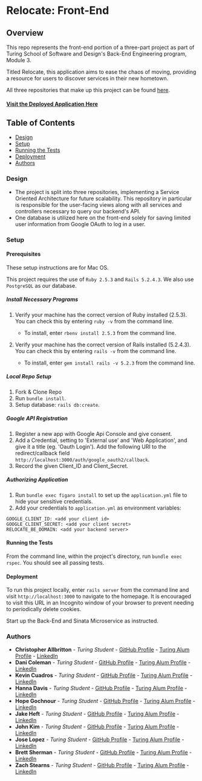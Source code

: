 # Relocate: Front-End

## Overview

This repo represents the front-end portion of a three-part project as part of Turing School of Software and Design's Back-End Engineering program, Module 3.  

Titled Relocate, this application aims to ease the chaos of moving, providing a resource for users to discover services in their new hometown.

All three repositories that make up this project can be found [here](https://github.com/Relocate08).

#### [Visit the Deployed Application Here](https://relocate-front-end-rails.herokuapp.com/)

## Table of Contents
  - [Design](#design)
  - [Setup](#setup)
  - [Running the Tests](#running-the-tests)
  - [Deployment](#deployment)
  - [Authors](#authors)

### Design
  * The project is split into three repositories, implementing a Service Oriented Architecture for future scalability.  This repository in particular is responsible for the user-facing views along with all services and controllers necessary to query our backend's API.  
  * One database is utilized here on the front-end solely for saving limited user information from Google OAuth to log in a user.

### Setup
#### Prerequisites
These setup instructions are for Mac OS.

This project requires the use of `Ruby 2.5.3` and `Rails 5.2.4.3`.
We also use `PostgreSQL` as our database.

##### Install Necessary Programs

1. Verify your machine has the correct version of Ruby installed (2.5.3).  You can check this by entering `ruby -v` from the command line.
    - To install, enter `rbenv install 2.5.3` from the command line.   

2. Verify your machine has the correct version of Rails installed (5.2.4.3).  You can check this by entering `rails -v` from the command line.
    - To install, enter `gem install rails -v 5.2.3` from the command line.

##### Local Repo Setup
1. Fork & Clone Repo
2. Run `bundle install`.
3. Setup database: `rails db:create`.

##### Google API Registration
1. Register a new app with Google Api Console and give consent.
2. Add a Credential, setting to 'External use' and 'Web Application', and give it a title (eg. 'Oauth Login').  Add the following URI to the redirect/callback field `http://localhost:3000/auth/google_oauth2/callback`.
3. Record the given Client_ID and Client_Secret.

##### Authorizing Application
1. Run `bundle exec figaro install` to set up the `application.yml` file to hide your sensitive credentials.
2. Add your credentials to `application.yml` as environment variables:
```
GOOGLE_CLIENT_ID: <add your client id>
GOOGLE_CLIENT_SECRET: <add your client secret>
RELOCATE_BE_DOMAIN: <add your backend server>
```

#### Running the Tests
From the command line, within the project's directory, run `bundle exec rspec`.  You should see all passing tests.

#### Deployment
To run this project locally, enter `rails server` from the command line and visit `http://localhost:3000` to navigate to the homepage.  It is encouraged to visit this URL in an Incognito window of your browser to prevent needing to periodically delete cookies.

Start up the Back-End and Sinata Microservice as instructed.

### Authors
  - **Christopher Allbritton** - *Turing Student* - [GitHub Profile](https://github.com/Callbritton) - [Turing Alum Profile](https://alumni.turing.io/alumni/christopher-allbritton) - [LinkedIn](https://www.linkedin.com/in/christopher-allbritton)
  - **Dani Coleman** - *Turing Student* - [GitHub Profile](https://github.com/dcoleman21) - [Turing Alum Profile](https://alumni.turing.io/alumni/dani-coleman) - [LinkedIn](https://www.linkedin.com/in/dcoleman-21/)
  - **Kevin Cuadros** - *Turing Student* - [GitHub Profile](https://github.com/kevxo) - [Turing Alum Profile](https://alumni.turing.io/alumni/kevin-david-cuadros) - [LinkedIn](https://www.linkedin.com/in/kevin-cuadros-2bb4551a1/)
  - **Hanna Davis** - *Turing Student* - [GitHub Profile](https://github.com/Oxalisviolacea) - [Turing Alum Profile]() - [LinkedIn](https://www.linkedin.com/in/hanna-davis/)
  - **Hope Gochnour** - *Turing Student* - [GitHub Profile](https://github.com/hopesgit) - [Turing Alum Profile]() - [LinkedIn](https://www.linkedin.com/in/hope-gochnour-3056aa1ba/)
  - **Jake Heft** - *Turing Student* - [GitHub Profile](https://github.com/jakeheft) - [Turing Alum Profile]() - [LinkedIn](https://www.linkedin.com/in/jakeheft/)
  - **John Kim** - *Turing Student* - [GitHub Profile](https://github.com/abcdefghijohn) - [Turing Alum Profile]() - [LinkedIn](https://www.linkedin.com/in/abcdefghijohn/)
  - **Jose Lopez** - *Turing Student* - [GitHub Profile](https://github.com/JoseLopez235) - [Turing Alum Profile](https://alumni.turing.io/alumni/jose-lopez) - [LinkedIn](https://www.linkedin.com/in/jose-lopez-0551a01a1/)
  - **Brett Sherman** - *Turing Student* - [GitHub Profile](https://github.com/BJSherman80) - [Turing Alum Profile](https://alumni.turing.io/alumni/brett-sherman) - [LinkedIn](https://www.linkedin.com/in/brettshermanll/)
  - **Zach Stearns** - *Turing Student* - [GitHub Profile](https://github.com/Stearnzy) - [Turing Alum Profile](https://alumni.turing.io/alumni/zach-stearns) - [LinkedIn](https://www.linkedin.com/in/zach-stearns/)